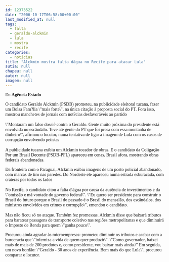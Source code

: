 ```yaml
---
id: 12373522
date: "2006-10-17T06:58:00+00:00"
last_modified_at: null
tags:
  - falta
  - geraldo-alckmin
  - lula
  - mostra
  - recife
categories:
  - noticias
title: "Alckmin mostra falta dágua no Recife para atacar Lula"
sutia: null
chapeu: null
autor: null
imagem: null
---
```

<p><P><FONT face=\"Times New Roman\"><FONT face=Verdana>Da <STRONG>Agência Estado</STRONG></FONT></FONT></P></p>
<p><P><FONT face=\"Times New Roman\"><FONT face=Verdana>O candidato Geraldo Alckmin (PSDB) prometeu, na publicidade eleitoral tucana, fazer um Bolsa Fam?lia \"mais forte\", na única citação à proposta social do PT. Fora isso, mostrou manchetes de jornais com not?cias desfavoráveis ao partido<BR><BR>\"Montaram um falso dossiê contra o Geraldo. Gente muito próxima do presidente está envolvida no escândalo. Teve até gente do PT que foi presa com essa montanha de dinheiro\", afirmou o locutor, numa tentativa de ligar a imagem de Lula com os casos de corrupção envolvendo petistas<BR><BR>A publicidade tucana exibiu um Alckmin tocador de obras. E o candidato da Coligação Por um Brasil Decente (PSDB-PFL) apareceu em cenas, Brasil afora, mostrando obras federais abandonadas. </FONT></P></p>
<p><P><FONT face=Verdana>Da fronteira com o Paraguai, Alckmin exibiu imagens de um posto policial abandonado, com marcas de tiro nas paredes. Do Nordeste ele apareceu numa estrada esburacada, com crateras por todos os lados<BR><BR>No Recife, o candidato citou a falta d\água por causa da ausência de investimentos e da \"omissão e má vontade do governo federal\". \"Eu quero ser presidente para construir o Brasil do futuro porque o Brasil do passado é o Brasil do mensalão, dos escândalos, dos ministros envolvidos em crimes e corrupção\", emendou o candidato.<BR><BR>Mas não ficou só no ataque. Também fez promessas. Alckmin disse que baixará tributos para baratear passagens de transporte coletivo nas regiões metropolitanas e que diminuirá o Imposto de Renda para quem \"ganha pouco\". </FONT></P></p>
<p><P><FONT face=Verdana>Procurou ainda agradar às microempresas: prometeu diminuir os tributos e acabar com a burocracia que \"inferniza a vida de quem quer produzir\". \"Como governador, baixei mais de mais de 200 produtos e, como presidente, vou baixar mais ainda.\" Em seguida, um novo bordão: \"Geraldo - 30 anos de experiência. Bem mais do que Lula\", procurou comparar o locutor.</FONT></P></FONT> </p>
